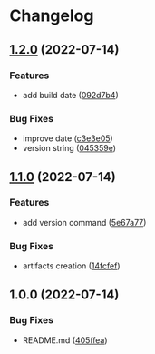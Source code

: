 # Changelog

## [1.2.0](https://github.com/ezh/wireguard-grpc/compare/v1.1.0...v1.2.0) (2022-07-14)


### Features

* add build date ([092d7b4](https://github.com/ezh/wireguard-grpc/commit/092d7b4b87da17a2e3b4112aefa7535c23cea4c6))


### Bug Fixes

* improve date ([c3e3e05](https://github.com/ezh/wireguard-grpc/commit/c3e3e0572d0aa54cd514d9cd6443ff8765279c3d))
* version string ([045359e](https://github.com/ezh/wireguard-grpc/commit/045359eb8f6da2eb82f311de24945abebf2a55b6))

## [1.1.0](https://github.com/ezh/wireguard-grpc/compare/v1.0.0...v1.1.0) (2022-07-14)


### Features

* add version command ([5e67a77](https://github.com/ezh/wireguard-grpc/commit/5e67a775badd15bff9365437cd0b65b82262df93))


### Bug Fixes

* artifacts creation ([14fcfef](https://github.com/ezh/wireguard-grpc/commit/14fcfef5db4ed94593811286d00241e96abe56fb))

## 1.0.0 (2022-07-14)


### Bug Fixes

* README.md ([405ffea](https://github.com/ezh/wireguard-grpc/commit/405ffeaf059c9e214977b3238c3803683868ac6a))
